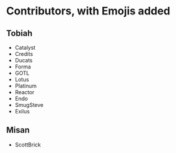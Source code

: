 # Contributors, with Emojis added

## Tobiah

* Catalyst
* Credits
* Ducats
* Forma
* GOTL
* Lotus
* Platinum
* Reactor
* Endo
* SmugSteve
* Exilus

## Misan

* ScottBrick